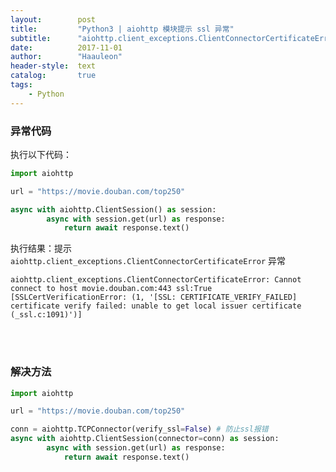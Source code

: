 ```yaml
---
layout:        post
title:         "Python3 | aiohttp 模块提示 ssl 异常"
subtitle:      "aiohttp.client_exceptions.ClientConnectorCertificateError"
date:          2017-11-01
author:        "Haauleon"
header-style:  text
catalog:       true
tags:
    - Python
---
```



### 异常代码
执行以下代码：         
```python
import aiohttp

url = "https://movie.douban.com/top250"

async with aiohttp.ClientSession() as session:
        async with session.get(url) as response:
            return await response.text()
```

执行结果：提示 `aiohttp.client_exceptions.ClientConnectorCertificateError` 异常            
```
aiohttp.client_exceptions.ClientConnectorCertificateError: Cannot connect to host movie.douban.com:443 ssl:True [SSLCertVerificationError: (1, '[SSL: CERTIFICATE_VERIFY_FAILED] certificate verify failed: unable to get local issuer certificate (_ssl.c:1091)')]
```

<br>
<br>

### 解决方法
```python
import aiohttp

url = "https://movie.douban.com/top250"

conn = aiohttp.TCPConnector(verify_ssl=False) # 防止ssl报错
async with aiohttp.ClientSession(connector=conn) as session:
        async with session.get(url) as response:
            return await response.text()
```
